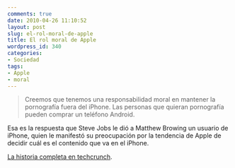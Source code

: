 ```yaml
---
comments: true
date: 2010-04-26 11:10:52
layout: post
slug: el-rol-moral-de-apple
title: El rol moral de Apple
wordpress_id: 340
categories:
- Sociedad
tags:
- Apple
- moral
---
```


> Creemos que tenemos una responsabilidad moral en mantener la pornografía fuera del iPhone. Las personas que quieran pornografía pueden comprar un teléfono Android.

  


Esa es la respuesta que Steve Jobs le dió a Matthew Browing un usuario de iPhone, quien le manifestó su preocupación por la tendencia de Apple de decidir cuál es el contenido que va en el iPhone.  


  


[La historia completa en techcrunch](http://techcrunch.com/2010/04/19/steve-jobs-android-porn/).



